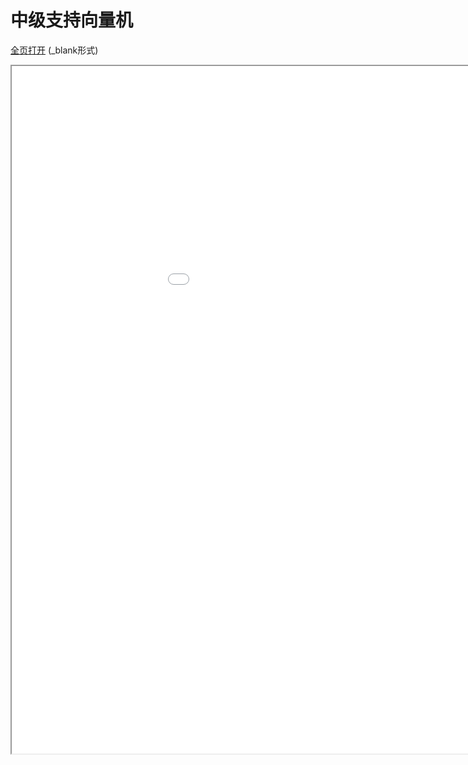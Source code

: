 
# 中级支持向量机
<a href="/texpdf/part-mldl-chap-svm2.html" target="_blank">全页打开</a> (_blank形式)
<div class="pdf-class">
    <iframe  src=/texpdf/part-mldl-chap-svm2.html width="1100" height="1100">
    </iframe>
</div>
